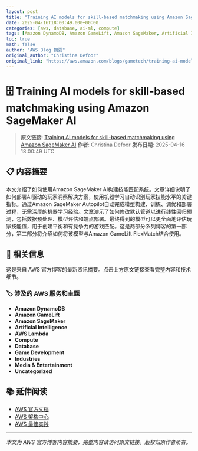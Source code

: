 ```yaml
---
layout: post
title: "Training AI models for skill-based matchmaking using Amazon SageMaker AI"
date: 2025-04-16T18:00:49.000+00:00
categories: [aws, database, ai-ml, compute]
tags: [Amazon DynamoDB, Amazon GameLift, Amazon SageMaker, Artificial Intelligence, AWS Lambda, Compute, Database, Game Development, Industries, Media Entertainment, Uncategorized]
toc: true
math: false
author: "AWS Blog 摘要"
original_author: "Christina Defoor"
original_link: "https://aws.amazon.com/blogs/gametech/training-ai-models-for-skill-based-matchmaking-using-amazon-sagemaker-ai/"
---
```


# 🗄️ Training AI models for skill-based matchmaking using Amazon SageMaker AI

> **原文链接**: [Training AI models for skill-based matchmaking using Amazon SageMaker AI](https://aws.amazon.com/blogs/gametech/training-ai-models-for-skill-based-matchmaking-using-amazon-sagemaker-ai/)
> **作者**: Christina Defoor
> **发布日期**: 2025-04-16 18:00:49 UTC

## 📋 内容摘要

本文介绍了如何使用Amazon SageMaker AI构建技能匹配系统。文章详细说明了如何部署AI驱动的玩家洞察解决方案，使用机器学习自动识别玩家技能水平的关键指标。通过Amazon SageMaker Autopilot自动完成模型构建、训练、调优和部署过程，无需深厚的机器学习经验。文章演示了如何修改默认管道以进行线性回归预测，包括数据预处理、模型评估和端点部署。最终得到的模型可以更全面地评估玩家技能值，用于创建平衡和有竞争力的游戏匹配。这是两部分系列博客的第一部分，第二部分将介绍如何将该模型与Amazon GameLift FlexMatch结合使用。

## 🔗 相关信息

这是来自 AWS 官方博客的最新资讯摘要。点击上方原文链接查看完整内容和技术细节。

### 🏷️ 涉及的 AWS 服务和主题

- **Amazon DynamoDB**
- **Amazon GameLift**
- **Amazon SageMaker**
- **Artificial Intelligence**
- **AWS Lambda**
- **Compute**
- **Database**
- **Game Development**
- **Industries**
- **Media & Entertainment**
- **Uncategorized**

## 📚 延伸阅读

- [AWS 官方文档](https://docs.aws.amazon.com/)
- [AWS 架构中心](https://aws.amazon.com/architecture/)
- [AWS 最佳实践](https://aws.amazon.com/architecture/well-architected/)

---

*本文为 AWS 官方博客内容摘要，完整内容请访问原文链接。版权归原作者所有。*